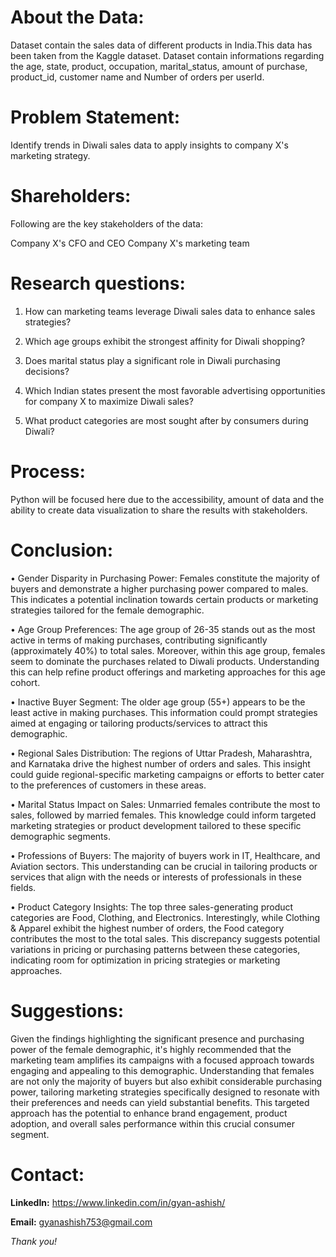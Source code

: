 # About the Data:

Dataset contain the sales data of different products in India.This data has been taken from the Kaggle dataset. Dataset contain informations regarding the age, state, product, occupation, marital_status, amount of purchase, product_id, customer name and Number of orders per userId.

# Problem Statement:

Identify trends in Diwali sales data to apply insights to company X's marketing strategy.

# Shareholders:

Following are the key stakeholders of the data:

Company X's CFO and CEO Company X's marketing team

# Research questions:

1. How can marketing teams leverage Diwali sales data to enhance sales strategies?

2. Which age groups exhibit the strongest affinity for Diwali shopping?

3. Does marital status play a significant role in Diwali purchasing decisions?

4. Which Indian states present the most favorable advertising opportunities for company X to maximize Diwali sales?

5. What product categories are most sought after by consumers during Diwali?

# Process:

Python will be focused here due to the accessibility, amount of data and the ability to create data visualization to share the results with stakeholders.   

# Conclusion:

• Gender Disparity in Purchasing Power: Females constitute the majority of buyers and demonstrate a higher purchasing power compared to males. This indicates a potential inclination towards certain products or marketing strategies tailored for the female demographic.

• Age Group Preferences: The age group of 26-35 stands out as the most active in terms of making purchases, contributing significantly (approximately 40%) to total sales. Moreover, within this age group, females seem to dominate the purchases related to Diwali products. Understanding this can help refine product offerings and marketing approaches for this age cohort.

• Inactive Buyer Segment: The older age group (55+) appears to be the least active in making purchases. This information could prompt strategies aimed at engaging or tailoring products/services to attract this demographic.

• Regional Sales Distribution: The regions of Uttar Pradesh, Maharashtra, and Karnataka drive the highest number of orders and sales. This insight could guide regional-specific marketing campaigns or efforts to better cater to the preferences of customers in these areas.

• Marital Status Impact on Sales: Unmarried females contribute the most to sales, followed by married females. This knowledge could inform targeted marketing strategies or product development tailored to these specific demographic segments.

• Professions of Buyers: The majority of buyers work in IT, Healthcare, and Aviation sectors. This understanding can be crucial in tailoring products or services that align with the needs or interests of professionals in these fields.

• Product Category Insights: The top three sales-generating product categories are Food, Clothing, and Electronics. Interestingly, while Clothing & Apparel exhibit the highest number of orders, the Food category contributes the most to the total sales. This discrepancy suggests potential variations in pricing or purchasing patterns between these categories, indicating room for optimization in pricing strategies or marketing approaches.

# Suggestions:

Given the findings highlighting the significant presence and purchasing power of the female demographic, it's highly recommended that the marketing team amplifies its campaigns with a focused approach towards engaging and appealing to this demographic. Understanding that females are not only the majority of buyers but also exhibit considerable purchasing power, tailoring marketing strategies specifically designed to resonate with their preferences and needs can yield substantial benefits. This targeted approach has the potential to enhance brand engagement, product adoption, and overall sales performance within this crucial consumer segment.

# **Contact:**

**LinkedIn:** https://www.linkedin.com/in/gyan-ashish/

**Email:** gyanashish753@gmail.com

_Thank you!_
